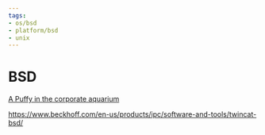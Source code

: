 ```yaml
---
tags: 
- os/bsd
- platform/bsd
- unix
---
```

# BSD
[A Puffy in the corporate aquarium](https://undeadly.org/cgi?action=article&sid=20110420080633)

https://www.beckhoff.com/en-us/products/ipc/software-and-tools/twincat-bsd/